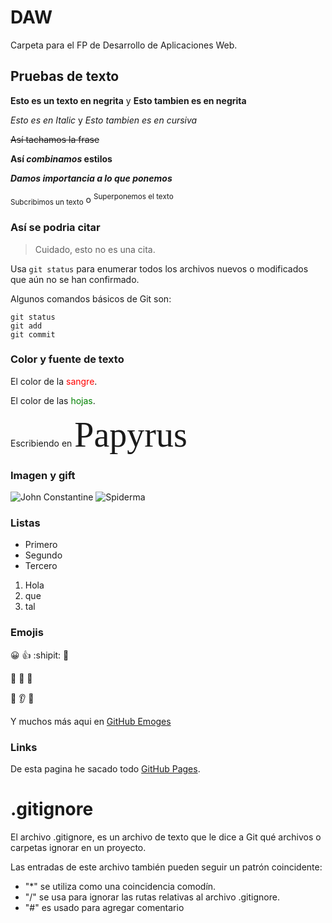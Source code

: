 # DAW

Carpeta para el FP de Desarrollo de Aplicaciones Web.

## Pruebas de texto

**Esto es un texto en negrita** y __Esto tambien es en negrita__

*Esto es en Italic* y _Esto tambien es en cursiva_

~~Así tachamos la frase~~

**Así _combinamos_ estilos**

***Damos importancia a lo que ponemos***

<sub>Subcribimos un texto</sub> o <sup>Superponemos el texto</sup>

### Así se podria citar

> Cuidado, esto no es una cita.

Usa `git status` para enumerar todos los archivos nuevos o modificados que aún no se han confirmado.

Algunos comandos básicos de Git son:
```
git status
git add
git commit
```
### Color y fuente de texto

El color de la <span style = "color:red">sangre</span>.

El color de las <span style = "color:green">hojas</span>.

Escribiendo en <span style="font-family:Papyrus; font-size:4em;">Papyrus</span>


### Imagen y gift

![John Constantine](https://static.wikia.nocookie.net/marvel_dc/images/c/c2/Constantine_Vol_1_1_Solicit.jpg/revision/latest?cb=20121215230020)
![Spiderma](https://i.pinimg.com/originals/46/e6/a3/46e6a36715f8dbde75e200e6f6fa8f7f.gif)

### Listas

+ Primero
+ Segundo
+ Tercero

1. Hola
2. que
3. tal

### Emojis

:grinning: :+1: :shipit: :japanese_goblin:

:see_no_evil: :hear_no_evil: :speak_no_evil:

:brain: :ear: :muscle:

Y muchos más aqui en [GitHub Emoges](https://github.com/ikatyang/emoji-cheat-sheet/blob/master/README.md)

### Links 

De esta pagina he sacado todo [GitHub Pages](https://docs.github.com/es/get-started/writing-on-github/getting-started-with-writing-and-formatting-on-github/basic-writing-and-formatting-syntax#links).

# .gitignore

El archivo .gitignore, es un archivo de texto que le dice a Git qué archivos o carpetas ignorar en un proyecto.

Las entradas de este archivo también pueden seguir un patrón coincidente:

+ "*" se utiliza como una coincidencia comodín.
+ "/" se usa para ignorar las rutas relativas al archivo .gitignore.
+ "#" es usado para agregar comentario